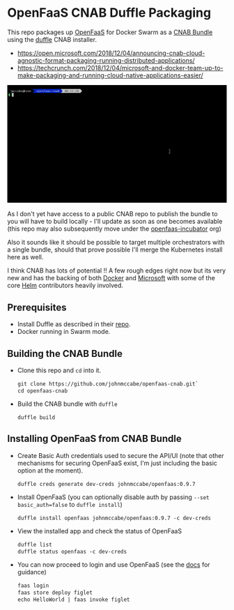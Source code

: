 # OpenFaaS CNAB Duffle Packaging

This repo packages up [OpenFaaS](https://github.com/openfaas/faas) for Docker Swarm as a [CNAB Bundle](https://github.com/deislabs/cnab-spec/) using the [duffle](https://github.com/deislabs/duffle) CNAB installer.

- https://open.microsoft.com/2018/12/04/announcing-cnab-cloud-agnostic-format-packaging-running-distributed-applications/
- https://techcrunch.com/2018/12/04/microsoft-and-docker-team-up-to-make-packaging-and-running-cloud-native-applications-easier/

![Installing OpenFaaS with Duffle](images/duffle_openfaas.gif "Installing OpenFaaS with Duffle")

As I don't yet have access to a public CNAB repo to publish the bundle to you will have to build locally - I'll update as soon as one becomes available (this repo may also subsequently move under the [openfaas-incubator](https://github.com/openfaas-incubator) org)

Also it sounds like it should be possible to target multiple orchestrators with a single bundle, should that prove possible I'll merge the Kubernetes install here as well.

I think CNAB has lots of potential !! A few rough edges right now but its very new and has the backing of both [Docker](https://github.com/docker) and [Microsoft](https://github.com/microsoft) with some of the core [Helm](https://github.com/helm) contributors heavily involved.

## Prerequisites

- Install Duffle as described in their [repo](https://github.com/deislabs/duffle).
- Docker running in Swarm mode.

## Building the CNAB Bundle

- Clone this repo and `cd` into it.

      git clone https://github.com/johnmccabe/openfaas-cnab.git`
      cd openfaas-cnab

- Build the CNAB bundle with `duffle`

      duffle build

## Installing OpenFaaS from CNAB Bundle

- Create Basic Auth credentials used to secure the API/UI (note that other mechanisms for securing OpenFaaS exist, I'm just including the basic option at the moment).

      duffle creds generate dev-creds johnmccabe/openfaas:0.9.7

- Install OpenFaaS (you can optionally disable auth by passing `--set basic_auth=false` to `duffle install`)

      duffle install openfaas johnmccabe/openfaas:0.9.7 -c dev-creds

- View the installed app and check the status of OpenFaaS

      duffle list
      duffle status openfaas -c dev-creds

- You can now proceed to login and use OpenFaaS (see the [docs](https://docs.openfaas.com) for guidance)

      faas login
      faas store deploy figlet
      echo HelloWorld | faas invoke figlet
